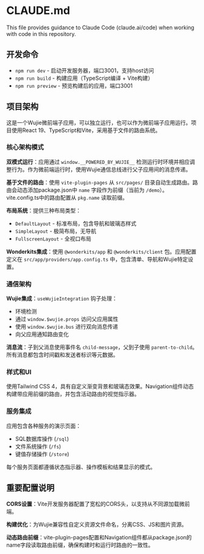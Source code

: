 # CLAUDE.md

This file provides guidance to Claude Code (claude.ai/code) when working with code in this repository.

## 开发命令

- `npm run dev` - 启动开发服务器，端口3001，支持host访问
- `npm run build` - 构建应用（TypeScript编译 + Vite构建）
- `npm run preview` - 预览构建后的应用，端口3001

## 项目架构

这是一个Wujie微前端子应用，可以独立运行，也可以作为微前端子应用运行。项目使用React 19、TypeScript和Vite，采用基于文件的路由系统。

### 核心架构模式

**双模式运行**：应用通过 `window.__POWERED_BY_WUJIE__` 检测运行时环境并相应调整行为。作为微前端运行时，使用Wujie通信总线进行父子应用间的消息传递。

**基于文件的路由**：使用 `vite-plugin-pages` 从 `src/pages/` 目录自动生成路由。路由会动态添加package.json中 `name` 字段作为前缀（当前为 `/demo`）。vite.config.ts中的路由配置从 `pkg.name` 读取前缀。

**布局系统**：提供三种布局类型：

- `DefaultLayout` - 标准布局，包含导航和玻璃态样式
- `SimpleLayout` - 极简布局，无导航
- `FullscreenLayout` - 全视口布局

**Wonderkits集成**：使用 `@wonderkits/app` 和 `@wonderkits/client` 包。应用配置定义在 `src/app/providers/app.config.ts` 中，包含清单、导航和Wujie特定设置。

### 通信架构

**Wujie集成**：`useWujieIntegration` 钩子处理：

- 环境检测
- 通过 `window.$wujie.props` 访问父应用属性
- 使用 `window.$wujie.bus` 进行双向消息传递
- 向父应用通知路由变化

**消息流**：子到父消息使用事件名 `child-message`，父到子使用 `parent-to-child`。所有消息都包含时间戳和发送者标识等元数据。

### 样式和UI

使用Tailwind CSS 4，具有自定义渐变背景和玻璃态效果。Navigation组件动态构建带应用前缀的路由，并包含活动路由的视觉指示器。

### 服务集成

应用包含各种服务的演示页面：

- SQL数据库操作 (`/sql`)
- 文件系统操作 (`/fs`)
- 键值存储操作 (`/store`)

每个服务页面都遵循状态指示器、操作模板和结果显示的模式。

## 重要配置说明

**CORS设置**：Vite开发服务器配置了宽松的CORS头，以支持从不同源加载微前端。

**构建优化**：为Wujie兼容性自定义资源文件命名，分离CSS、JS和图片资源。

**动态路由前缀**：vite-plugin-pages配置和Navigation组件都从package.json的name字段读取路由前缀，确保构建时和运行时路由的一致性。